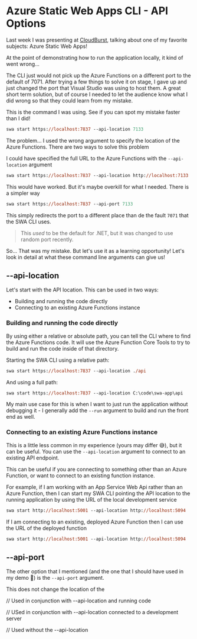 # Azure Static Web Apps CLI - API Options

Last week I was presenting at [CloudBurst](http://cloudburst.azure.com), talking about one of my favorite subjects: Azure Static Web Apps!

At the point of demonstrating how to run the application locally, it kind of went wrong...

The CLI just would not pick up the Azure Functions on a different port to the default of 7071. After trying a few things to solve it on stage, I gave up and just changed the port that Visual Studio was using to host them. A great short term solution, but of course I needed to let the audience know what I did wrong so that they could learn from my mistake.

This is the command I was using. See if you can spot my mistake faster than I did!

``` ps
swa start https://localhost:7837 --api-location 7133
```

The problem... I used the wrong argument to specify the location of the Azure Functions. There are two ways to solve this problem

I could have specified the full URL to the Azure Functions with the `--api-location` argument

``` ps
swa start https://localhost:7837 --api-location http://localhost:7133
```

This would have worked. But it's maybe overkill for what I needed. There is a simpler way

``` ps
swa start https://localhost:7837 --api-port 7133
```

This simply redirects the port to a different place than de the fault `7071` that the SWA CLI uses.

> This *used* to be the default for .NET, but it was changed to use random port recently.

So... That was my mistake. But let's use it as a learning opportunity! Let's look in detail at what these command line arguments can give us!

## --api-location

Let's start with the API location. This can be used in two ways:

- Building and running the code directly
- Connecting to an existing Azure Functions instance

### Building and running the code directly

By using either a relative or absolute path, you can tell the CLI where to find the Azure Functions code. It will use the Azure Function Core Tools to try to build and run the code inside of that directory.

Starting the SWA CLI using a relative path:

``` ps
swa start https://localhost:7837 --api-location ./api
```

And using a full path:

``` ps
swa start https://localhost:7837 --api-location C:\code\swa-app\api
```

My main use case for this is when I want to just run the application without debugging it - I generally add the `--run` argument to build and run the front end as well.

### Connecting to an existing Azure Functions instance

This is a little less common in my experience (yours may differ 😅), but it can be useful. You can use the `--api-location` argument to connect to an existing API endpoint.

This can be useful if you are connecting to something other than an Azure Function, or want to connect to an existing function instance.

For example, if I am working with an App Service Web Api rather than an Azure Function, then I can start my SWA CLI pointing the API location to the running application by using the URL of the local development service

``` ps
swa start http://localhost:5001 --api-location http://localhost:5094
```

If I am connecting to an existing, deployed Azure Function then I can use the URL of the deployed function

``` ps
swa start http://localhost:5001 --api-location http://localhost:5094
```

## --api-port

The other option that I mentioned (and the one that I should have used in my demo 🫣) is the `--api-port` argument.

This does not change the location of the 

// Used in conjunction with --api-location and running code

// USed in conjunction with --api-location connected to a development server

// Used without the --api-location
